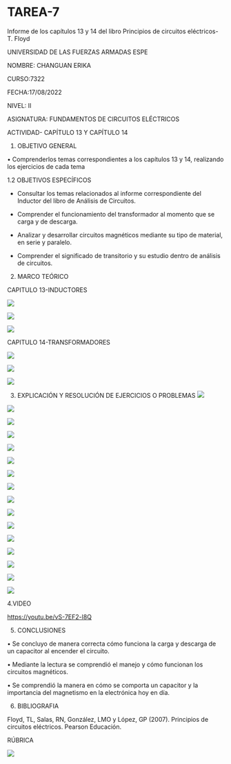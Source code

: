 # TAREA-7
Informe de los capítulos 13 y 14 del libro Principios de circuitos eléctricos- T. Floyd

UNIVERSIDAD DE LAS FUERZAS ARMADAS ESPE

NOMBRE: CHANGUAN ERIKA

CURSO:7322

FECHA:17/08/2022

NIVEL: II

ASIGNATURA: FUNDAMENTOS DE CIRCUITOS ELÉCTRICOS

ACTIVIDAD- CAPÍTULO 13 Y CAPÍTULO 14

1. OBJETIVO GENERAL

•	Comprenderlos temas correspondientes a los capítulos 13 y 14, realizando los ejercicios de cada tema

1.2 OBJETIVOS ESPECÍFICOS

- Consultar los temas relacionados al informe correspondiente del Inductor del libro de Análisis de Circuitos.

- Comprender el funcionamiento del transformador al momento que se carga y de descarga.

- Analizar y desarrollar circuitos magnéticos mediante su tipo de material, en serie y paralelo.

- Comprender el significado de transitorio y su estudio dentro de análisis de circuitos.

2. MARCO TEÓRICO

CAPITULO 13-INDUCTORES

![](https://github.com/erichanguan/TAREA-7/blob/main/imagenes/cap13.1.png)

![](https://github.com/erichanguan/TAREA-7/blob/main/imagenes/cap13.2.png)

![](https://github.com/erichanguan/TAREA-7/blob/main/imagenes/cap13.3.png)

CAPITULO 14-TRANSFORMADORES

![](https://github.com/erichanguan/TAREA-7/blob/main/imagenes/cap14.1.png)

![](https://github.com/erichanguan/TAREA-7/blob/main/imagenes/cap14.2.png)

![](https://github.com/erichanguan/TAREA-7/blob/main/imagenes/cap14.3.png)


3. EXPLICACIÓN Y RESOLUCIÓN DE EJERCICIOS O PROBLEMAS
![](https://github.com/erichanguan/TAREA-7/blob/main/imagenes/13.1%20cap13.png)

![](https://github.com/erichanguan/TAREA-7/blob/main/imagenes/13.2%20cap13.png)

![](https://github.com/erichanguan/TAREA-7/blob/main/imagenes/13.3%20cap13.png)

![](https://github.com/erichanguan/TAREA-7/blob/main/imagenes/13.4%20cap13.png)

![](https://github.com/erichanguan/TAREA-7/blob/main/imagenes/13.5%20cap13.png)

![](https://github.com/erichanguan/TAREA-7/blob/main/imagenes/13.6%20cap13.png)

![](https://github.com/erichanguan/TAREA-7/blob/main/imagenes/13.7%20cap13.png)

![](https://github.com/erichanguan/TAREA-7/blob/main/imagenes/14.1%20cap14.png)

![](https://github.com/erichanguan/TAREA-7/blob/main/imagenes/14.2%20cap14.png)

![](https://github.com/erichanguan/TAREA-7/blob/main/imagenes/14.3%20cap14.png)

![](https://github.com/erichanguan/TAREA-7/blob/main/imagenes/14.4%20cap14.png)

![](https://github.com/erichanguan/TAREA-7/blob/main/imagenes/14.5%20cap14.png)

![](https://github.com/erichanguan/TAREA-7/blob/main/imagenes/14.6%20cap14.png)

![](https://github.com/erichanguan/TAREA-7/blob/main/imagenes/14.7%20cap14.png)

![](https://github.com/erichanguan/TAREA-7/blob/main/imagenes/14.8%20cap14.png)

![](https://github.com/erichanguan/TAREA-7/blob/main/imagenes/14.9%20cap14.png)


4.VIDEO

https://youtu.be/vS-7EF2-l8Q

5. CONCLUSIONES

•	Se concluyo de manera correcta cómo funciona la carga y descarga de un capacitor al encender el circuito.

•	Mediante la lectura se comprendió el manejo y  cómo funcionan los circuitos magnéticos.

•	Se comprendió la manera en cómo se comporta un capacitor y la importancia del magnetismo en la electrónica hoy en día.

6. BIBLIOGRAFIA

Floyd, TL, Salas, RN, González, LMO y López, GP (2007). Principios de circuitos eléctricos. Pearson Educación.

RÚBRICA

![](https://github.com/doalulema/InformeTarea/blob/main/Tarea.png)
